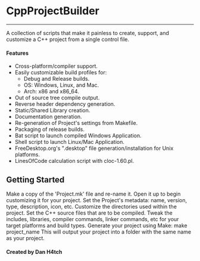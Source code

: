 # CppProjectBuilder
--------------------

A collection of scripts that make it painless to create, support, and customize
a C++ project from a single control file.


#### Features
* Cross-platform/compiler support.
* Easily customizable build profiles for:
	* Debug and Release builds.
	* OS: Windows, Linux, and Mac.
	* Arch: x86 and x86_64.
* Out of source tree compile output.
* Reverse header dependency generation.
* Static/Shared Library creation.
* Documentation generation.
* Re-generation of Project's settings from Makefile.
* Packaging of release builds.
* Bat script to launch compiled Windows Application.
* Shell script to launch Linux/Mac Application.
* FreeDesktop.org's ".desktop" file generation/installation for Unix platforms.
* LinesOfCode calculation script with cloc-1.60.pl.


## Getting Started
Make a copy of the 'Project.mk' file and re-name it.
Open it up to begin customizing it for your project.
Set the Project's metadata: name, version, type, description, icon, etc.
Customize the directories used within the project.
Set the C++ source files that are to be compiled.
Tweak the includes, libraries, compiler commands, linker commands, etc for
	your target platforms and build types.
Generate your project using Make:
	make project_name
This will output your project into a folder with the same name as your project.


#### Created by Dan H4tch

